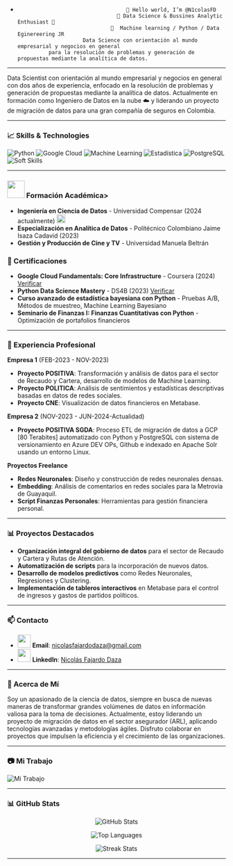 -                                        👋 Hello world, I’m @N1colasFD 
                                      👀 Data Science & Bussines Analytic Enthusiast 🚀 
                                    🧠  Machine learning / Python / Data Eginereering JR
                           Data Science con orientación al mundo empresarial y negocios en general 
                para la resolución de problemas y generación de propuestas mediante la analítica de datos.

---

Data Scientist con orientación al mundo empresarial y negocios en general con dos años de experiencia, enfocado en la resolución de problemas y generación de propuestas mediante la analítica de datos. Actualmente en formación como Ingeniero de Datos en la nube ☁️ y liderando un proyecto de migración de datos para una gran compañía de seguros en Colombia.

---

### 📈 Skills & Technologies
![Python](https://img.shields.io/badge/Python-%2314354C.svg?style=flat&logo=python&logoColor=white)
![Google Cloud](https://img.shields.io/badge/Google%20Cloud-%234285F4.svg?style=flat&logo=google-cloud&logoColor=white)
![Machine Learning](https://img.shields.io/badge/Machine%20Learning-%23FF6F00.svg?style=flat&logo=tensorflow&logoColor=white)
![Estadística](https://img.shields.io/badge/Estadística-%2300A9E0.svg?style=flat&logo=databricks&logoColor=white)
![PostgreSQL](https://img.shields.io/badge/PostgreSQL-%23336791.svg?style=flat&logo=postgresql&logoColor=white)
![Soft Skills](https://img.shields.io/badge/Soft%20Skills-%23FFD700.svg?style=flat)

---

### <img src="https://cdn.jsdelivr.net/gh/devicons/devicon@latest/icons/visualstudio/visualstudio-original.svg" width="40" height="40"/> Formación Académica>
- **Ingeniería en Ciencia de Datos** - Universidad Compensar (2024 actualmente) <img src="https://cdn.jsdelivr.net/gh/devicons/devicon/icons/python/python-original.svg" width="20" height="20"/>
- **Especialización en Analítica de Datos** - Politécnico Colombiano Jaime Isaza Cadavid (2023)
- **Gestión y Producción de Cine y TV** - Universidad Manuela Beltrán

### 📜 Certificaciones
- **Google Cloud Fundamentals: Core Infrastructure** - Coursera (2024) [Verificar](https://coursera.org/verify/KLE6XCG5HU5W)
- **Python Data Science Mastery** - DS4B (2023) [Verificar](./path/to/certificate.pdf)
- **Curso avanzado de estadística bayesiana con Python** - Pruebas A/B, Métodos de muestreo, Machine Learning Bayesiano
- **Seminario de Finanzas I: Finanzas Cuantitativas con Python** - Optimización de portafolios financieros

---

### 🏢 Experiencia Profesional

**Empresa 1** (FEB-2023 - NOV-2023)
- **Proyecto POSITIVA**: Transformación y análisis de datos para el sector de Recaudo y Cartera, desarrollo de modelos de Machine Learning.
- **Proyecto POLITICA**: Análisis de sentimientos y estadísticas descriptivas basadas en datos de redes sociales.
- **Proyecto CNE**: Visualización de datos financieros en Metabase.

**Empresa 2** (NOV-2023 - JUN-2024-Actualidad)
- **Proyecto POSITIVA SGDA**: Proceso ETL de migración de datos a GCP [80 Terabites] automatizado con Python y PostgreSQL con sistema de versionamiento en Azure DEV OPs, Github e indexado en Apache Solr usando un entorno Linux.

**Proyectos Freelance**
- **Redes Neuronales**: Diseño y construcción de redes neuronales densas.
- **Embedding**: Análisis de comentarios en redes sociales para la Metrovía de Guayaquil.
- **Script Finanzas Personales**: Herramientas para gestión financiera personal.

---

### 📊 Proyectos Destacados
- **Organización integral del gobierno de datos** para el sector de Recaudo y Cartera y Rutas de Atención.
- **Automatización de scripts** para la incorporación de nuevos datos.
- **Desarrollo de modelos predictivos** como Redes Neuronales, Regresiones y Clustering.
- **Implementación de tableros interactivos** en Metabase para el control de ingresos y gastos de partidos políticos.

---

### 📫 Contacto
- <img src="https://mailmeteor.com/logos/assets/SVG/Gmail_Logo.svg" width="30" height="30"/> **Email**: [nicolasfajardodaza@gmail.com](mailto:nicolasfajardodaza@gmail.com)
- <img src="https://cdn.jsdelivr.net/gh/devicons/devicon@latest/icons/linkedin/linkedin-original.svg" width="30" height="30" /> **LinkedIn**: [Nicolás Fajardo Daza](https://www.linkedin.com/in/nicolasfajardodaza/)
---

### 🌟 Acerca de Mí
Soy un apasionado de la ciencia de datos, siempre en busca de nuevas maneras de transformar grandes volúmenes de datos en información valiosa para la toma de decisiones. Actualmente, estoy liderando un proyecto de migración de datos en el sector asegurador (ARL), aplicando tecnologías avanzadas y metodologías ágiles. Disfruto colaborar en proyectos que impulsen la eficiencia y el crecimiento de las organizaciones.

---

### 📷 Mi Trabajo
![Mi Trabajo](./path/to/image.png)

---

### 📊 GitHub Stats
<p align="center">
  <img src="https://github-readme-stats.vercel.app/api?username=N1colasFD&show_icons=true&theme=merko" alt="GitHub Stats" />
</p>
<p align="center">
  <img src="https://github-readme-stats.vercel.app/api/top-langs/?username=N1colasFD&layout=compact&theme=merko" alt="Top Languages " />
</p>
<p align="center">
  <img src="https://github-readme-streak-stats.herokuapp.com/?user=N1colasFD&theme=merko" alt="Streak Stats" />
</p>

---

<!---
N1colasFD/N1colasFD is a ✨ special ✨ repository because its `README.md` (this file) appears on your GitHub profile.
You can click the Preview link to take a look at your changes.
--->
